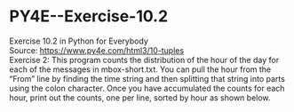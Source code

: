 # PY4E--Exercise-10.2
Exercise 10.2 in Python for Everybody
<br/>Source: https://www.py4e.com/html3/10-tuples
<br/>Exercise 2: This program counts the distribution of the hour of the day for each of the messages in mbox-short.txt. You can pull the hour from the “From” line by finding the time string and then splitting that string into parts using the colon character. Once you have accumulated the counts for each hour, print out the counts, one per line, sorted by hour as shown below.
